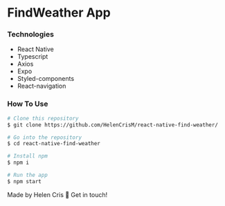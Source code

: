 # FindWeather App

### Technologies

- React Native
- Typescript
- Axios
- Expo
- Styled-components
- React-navigation

### How To Use

```bash
# Clone this repository
$ git clone https://github.com/HelenCrisM/react-native-find-weather/

# Go into the repository
$ cd react-native-find-weather

# Install npm
$ npm i

# Run the app 
$ npm start
```

Made by Helen Cris 👋 Get in touch!
